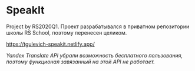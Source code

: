 # SpeakIt

Project by RS2020Q1. 
Проект разрабатывался в приватном репозитории школы RS School, поэтому перенесен целиком.

https://tgulevich-speakit.netlify.app/

*Yandex Translate API убрали возможность бесплатного пользования, поэтому функционал завязанный на этой API не работает.*

